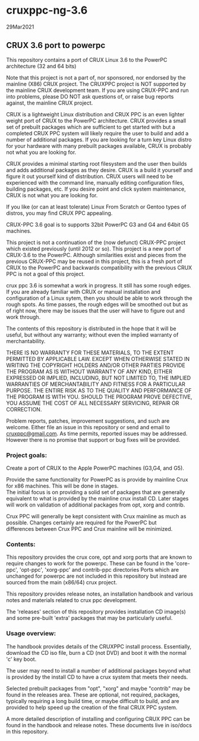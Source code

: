 # cruxppc-ng-3.6

29Mar2021

## CRUX 3.6 port to powerpc

  This repository contains a port of CRUX Linux 3.6 to the PowerPC architecture (32 and 64 bits)

  Note that this project is not a part of, nor sponsored, nor endorsed by the mainline (X86) CRUX project.  The CRUXPPC project is NOT supported by the mainline CRUX
development team.   If you are using CRUX-PPC and run into problems, please DO NOT ask questions of, or raise bug reports against, the mainline CRUX project.  

  CRUX is a lightweight Linux distribution and CRUX PPC is an even lighter weight port of CRUX to the PowerPC architecture.   CRUX provides 
  a small set of prebuilt packages which are sufficient to get started with but a completed CRUX PPC system will likely require the user to
  build and add a number of additional packages. If you are 
  looking for a turn key Linux distro for your hardware with many prebuilt packages available, CRUX is probably not what you are looking for.   
  
  CRUX provides a minimal starting root filesystem and the user then builds and adds additional packages as they desire.   CRUX is a build it yourself and 
  figure it out yourself kind of distribution.   CRUX users will need to be experienced with the command line, manually editing configuration files,
  building packages, etc.   If you desire point and click system maintenance, CRUX is not what you are looking for.
  
  If you like (or can at least tolerate) Linux From Scratch or Gentoo types of distros, you may find CRUX PPC appealing.

  CRUX-PPC 3.6 goal is to supports 32bit PowerPC G3 and G4 and 64bit G5 machines. 

  This project is not a continuation of the (now defunct) CRUX-PPC project which existed previously (until 2012 or so).   This project is a 
  new port of CRUX-3.6 to the PowerPC.  Although similarities exist and pieces from the previous CRUX-PPC may be reused in this project, this is a
  fresh port of CRUX to the PowerPC and backwards compatibility with the previous CRUX PPC is not a goal of this project.

  crux ppc 3.6 is somewhat a work in progress.  It still has some rough edges.
If you are already familiar with CRUX or manual installation and configuration
of a Linux sytem, then you should be able to work through the rough spots.
As time passes, the rough edges will be smoothed out but as of right now,
there may be issues that the user will have to figure out and work through.

The contents of this repository is distributed in the hope that it will 
be useful, but without any warranty; without even the implied 
warranty of merchantability.

THERE IS NO WARRANTY FOR THESE MATERIALS, TO THE EXTENT PERMITTED BY
APPLICABLE LAW. EXCEPT WHEN OTHERWISE STATED IN WRITING THE COPYRIGHT
HOLDERS AND/OR OTHER PARTIES PROVIDE THE PROGRAM AS IS WITHOUT
WARRANTY OF ANY KIND, EITHER EXPRESSED OR IMPLIED, INCLUDING, BUT NOT
LIMITED TO, THE IMPLIED WARRANTIES OF MERCHANTABILITY AND FITNESS FOR A
PARTICULAR PURPOSE. THE ENTIRE RISK AS TO THE QUALITY AND PERFORMANCE OF
THE PROGRAM IS WITH YOU. SHOULD THE PROGRAM PROVE DEFECTIVE, YOU ASSUME
THE COST OF ALL NECESSARY SERVICING, REPAIR OR CORRECTION.

Problem reports, patches, improvement suggestions, and such are welcome.   Either file an 
issue in this repository or send and email to cruxppc@gmail.com.  As time permits, reported
issues may be addressed.  However there is no promise that support or bug fixes will be
provided.


### Project goals:

   Create a port of CRUX to the Apple PowerPC machines (G3,G4, and G5).   

   Provide the same functionality for PowerPC as is provide by mainline Crux for x86 machines.   This will be done in stages.   
The initial focus is on providing a solid set of packages that are generally equivalent to what is provided by the mainline crux install CD.
Later stages will work on validation of additional packages from opt, xorg and contrib.

   Crux PPC will generally be kept consistent with Crux mainline as much 
as possible.   Changes certainly are required for the PowerPC but  
differences between Crux PPC and Crux mainline will be minimized.

### Contents:

  This repository provides the crux core, opt and xorg ports that are
known to require changes to work for the powerpc.  These can be found 
in the 'core-ppc', 'opt-ppc', 'xorg-ppc' and contrib-ppc directories 
Ports which are unchanged for powerpc are not included in this repository but instead
 are sourced from the main (x86/64) crux project.

  This repository provides release notes, an installation handbook
and various notes and materials related to crux ppc development.

  The 'releases' section of this repository provides installation CD
image(s) and some pre-built 'extra' packages that may be particularly useful.


### Usage overview:


  The handbook provides details of the CRUXPPC install process.  Essentially,
  download the CD iso file, burn a CD (not DVD) and boot it with the normal 'c' key boot.

  The user may need to install a number of additional packages beyond what
  is provided by the install CD to have a crux system that meets their needs.

  Selected prebuilt packages from "opt", "xorg" and maybe "contrib" 
  may be found in the releases area.   These are optional, not required,
  packages, typically requiring a long build time, or maybe difficult to build,
  and are provided to help speed up the creation of the final CRUX PPC system.

  A more detailed description of installing and configuring CRUX PPC can be
  found in the handbook and release notes.     These documents live in iso/docs in 
  this repository.

